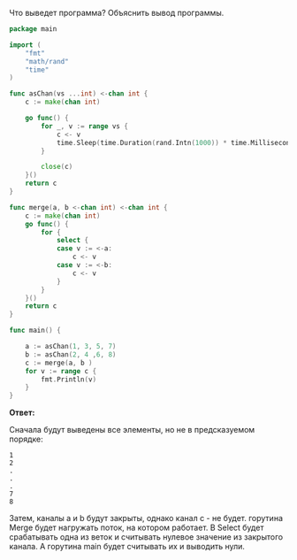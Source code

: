 Что выведет программа? Объяснить вывод программы.

```go
package main

import (
	"fmt"
	"math/rand"
	"time"
)

func asChan(vs ...int) <-chan int {
	c := make(chan int)

	go func() {
		for _, v := range vs {
			c <- v
			time.Sleep(time.Duration(rand.Intn(1000)) * time.Millisecond)
		}

		close(c)
	}()
	return c
}

func merge(a, b <-chan int) <-chan int {
	c := make(chan int)
	go func() {
		for {
			select {
			case v := <-a:
				c <- v
			case v := <-b:
				c <- v
			}
		}
	}()
	return c
}

func main() {

	a := asChan(1, 3, 5, 7)
	b := asChan(2, 4 ,6, 8)
	c := merge(a, b )
	for v := range c {
		fmt.Println(v)
	}
}
```

**Ответ:**

Сначала будут выведены все элементы, но не в предсказуемом порядке:
```
1
2
.
.
.
7
8
```
Затем, каналы a и b будут закрыты, однако канал c - не будет. горутина Merge будет нагружать поток, на котором работает. В Select будет срабатывать одна из веток и считывать нулевое значение из закрытого канала. А горутина main будет считывать их и выводить нули.
